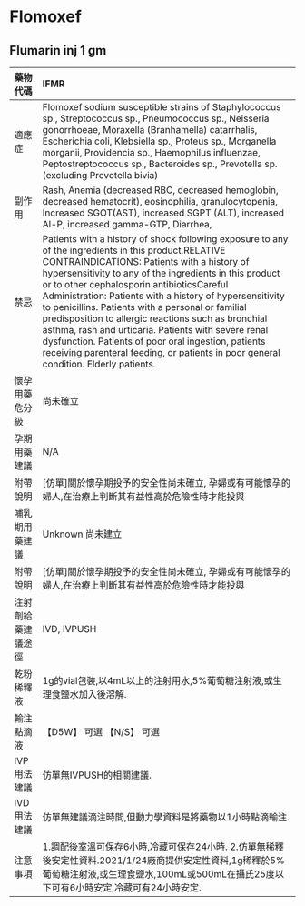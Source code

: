 # Flomoxef

## Flumarin inj 1 gm

| 藥物代碼 | IFMR |
| :--- | :--- |
| 適應症 | Flomoxef sodium susceptible strains of Staphylococcus sp., Streptococcus sp., Pneumococcus sp., Neisseria gonorrhoeae, Moraxella \(Branhamella\) catarrhalis, Escherichia coli, Klebsiella sp., Proteus sp., Morganella morganii, Providencia sp., Haemophilus influenzae, Peptostreptococcus sp., Bacteroides sp., Prevotella sp. \(excluding Prevotella bivia\) |
| 副作用 | Rash, Anemia \(decreased RBC, decreased hemoglobin, decreased hematocrit\), eosinophilia, granulocytopenia, Increased SGOT\(AST\), increased SGPT \(ALT\), increased Al-P, increased gamma-GTP, Diarrhea, |
| 禁忌 | Patients with a history of shock following exposure to any of the ingredients in this product.RELATIVE CONTRAINDICATIONS: Patients with a history of hypersensitivity to any of the ingredients in this product or to other cephalosporin antibioticsCareful Administration: Patients with a history of hypersensitivity to penicillins. Patients with a personal or familial predisposition to allergic reactions such as bronchial asthma, rash and urticaria. Patients with severe renal dysfunction. Patients of poor oral ingestion, patients receiving parenteral feeding, or patients in poor general condition. Elderly patients. |
| 懷孕用藥危分級 | 尚未確立 |
| 孕期用藥建議 | N/A |
| 附帶說明 | \[仿單\]關於懷孕期投予的安全性尚未確立, 孕婦或有可能懷孕的婦人,在治療上判斷其有益性高於危險性時才能投與 |
| 哺乳期用藥建議 | Unknown 尚未建立 |
| 附帶說明 | \[仿單\]關於懷孕期投予的安全性尚未確立, 孕婦或有可能懷孕的婦人,在治療上判斷其有益性高於危險性時才能投與 |
| 注射劑給藥建議途徑 | IVD, IVPUSH |
| 乾粉稀釋液 | 1g的vial包裝,以4mL以上的注射用水,5%葡萄糖注射液,或生理食鹽水加入後溶解. |
| 輸注點滴液 | 【D5W】 可選  【N/S】 可選 |
| IVP 用法建議 | 仿單無IVPUSH的相關建議. |
| IVD 用法建議 | 仿單無建議滴注時間,但動力學資料是將藥物以1小時點滴輸注. |
| 注意事項 | 1.調配後室溫可保存6小時,冷藏可保存24小時. 2.仿單無稀釋後安定性資料.2021/1/24廠商提供安定性資料,1g稀釋於5%葡萄糖注射液,或生理食鹽水,100mL或500mL在攝氏25度以下可有6小時安定,冷藏可有24小時安定. |

